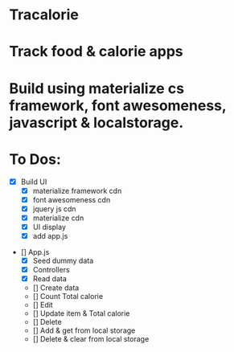 # Tracalorie
# Track food & calorie apps
# Build using materialize cs framework, font awesomeness, javascript & localstorage.

# To Dos:
  * [x] Build UI
    * [x] materialize framework cdn
    * [x] font awesomeness cdn
    * [x] jquery js cdn
    * [x] materialize cdn
    * [x] UI display
    * [x] add app.js
  * [] App.js
    * [x] Seed dummy data
    * [x] Controllers
    * [x] Read data
    * [] Create data
    * [] Count Total calorie
    * [] Edit
    * [] Update item & Total calorie
    * [] Delete
    * [] Add & get from local storage
    * [] Delete & clear from local storage

